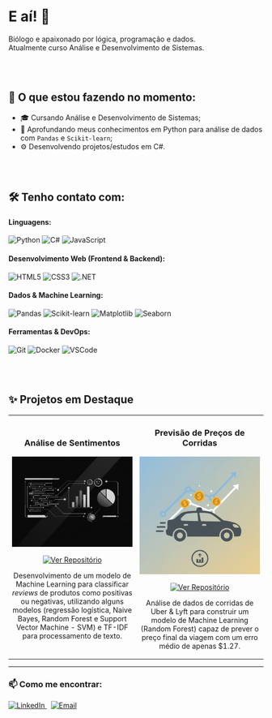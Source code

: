 
# E aí! 👋

<p align="left">
  Biólogo e apaixonado por lógica, programação e dados.<br>
  Atualmente curso Análise e Desenvolvimento de Sistemas.
</p>

<br> <br>

## 🚀 O que estou fazendo no momento:

* 🎓 Cursando Análise e Desenvolvimento de Sistemas;
* 🧠 Aprofundando meus conhecimentos em Python para análise de dados com `Pandas` e `Scikit-learn`;
* ⚙️ Desenvolvendo projetos/estudos em C#.


<br> <br>


## 🛠️ Tenho contato com:

#### Linguagens:
<p>
  <img src="https://img.shields.io/badge/Python-3776AB?style=for-the-badge&logo=python&logoColor=white" alt="Python">
  <img src="https://img.shields.io/badge/C%23-239120?style=for-the-badge&logo=c-sharp&logoColor=white" alt="C#">
  <img src="https://img.shields.io/badge/JavaScript-F7DF1E?style=for-the-badge&logo=javascript&logoColor=black" alt="JavaScript">
</p>

#### Desenvolvimento Web (Frontend & Backend):
<p>
  <img src="https://img.shields.io/badge/HTML5-E34F26?style=for-the-badge&logo=html5&logoColor=white" alt="HTML5">
  <img src="https://img.shields.io/badge/CSS3-1572B6?style=for-the-badge&logo=css3&logoColor=white" alt="CSS3">
  <img src="https://img.shields.io/badge/.NET-512BD4?style=for-the-badge&logo=dotnet&logoColor=white" alt=".NET">
</p>

#### Dados & Machine Learning:
<p>
  <img src="https://img.shields.io/badge/Pandas-150458?style=for-the-badge&logo=pandas&logoColor=white" alt="Pandas">
  <img src="https://img.shields.io/badge/scikit_learn-F7931E?style=for-the-badge&logo=scikit-learn&logoColor=white" alt="Scikit-learn">
  <img src="https://img.shields.io/badge/Matplotlib-grey?style=for-the-badge&logo=matplotlib&logoColor=white" alt="Matplotlib">
  <img src="https://img.shields.io/badge/Seaborn-3776AB?style=for-the-badge&logo=seaborn&logoColor=white" alt="Seaborn">
</p>

#### Ferramentas & DevOps:
<p>
  <img src="https://img.shields.io/badge/GIT-E44C30?style=for-the-badge&logo=git&logoColor=white" alt="Git">
  <img src="https://img.shields.io/badge/Docker-2496ED?style=for-the-badge&logo=docker&logoColor=white" alt="Docker">
  <img src="https://img.shields.io/badge/Visual_Studio_Code-0078D4?style=for-the-badge&logo=visual%20studio%20code&logoColor=white" alt="VSCode">
</p>

<br> <br>

## ✨ Projetos em Destaque

<table>
  <tr>
    <td width="50%">
      <h3 align="center">Análise de Sentimentos</h3>
      <div align="center">
        <a href="https://github.com/jampani1/from-data-to-feelings" target="_blank">
          <img src="https://github.com/jampani1/from-data-to-feelings/blob/main/img/capa.png" width="400" alt="Preview do Projeto Análise de Sentimentos">
        </a>
        <p>
          <a href="https://github.com/jampani1/from-data-to-feelings" target="_blank">
            <img src="https://img.shields.io/badge/Ver%20Repositório-303030?style=for-the-badge&logo=github&logoColor=white" alt="Ver Repositório">
          </a>
        </p>
        <p>
          Desenvolvimento de um modelo de Machine Learning para classificar <i>reviews</i> de produtos como positivas ou negativas, utilizando alguns modelos (regressão logística, Naive Bayes, Random Forest e Support Vector Machine - SVM) e TF-IDF para processamento de texto.
        </p>
      </div>
    </td>
    <td width="50%">
      <h3 align="center">Previsão de Preços de Corridas</h3>
      <div align="center">
        <a href="https://github.com/jampani1/ride-price-engine" target="_blank">
          <img src="https://github.com/jampani1/ride-price-engine/blob/main/imgs/capa.png" width="400" alt="Preview do Projeto de Previsão de Preços">
        </a>
          <p>
            <a href="https://github.com/jampani1/ride-price-engine" target="_blank">
              <img src="https://img.shields.io/badge/Ver%20Repositório-303030?style=for-the-badge&logo=github&logoColor=white" alt="Ver Repositório">
            </a>
          </p>
          <p>
            Análise de dados de corridas de Uber & Lyft para construir um modelo de Machine Learning (Random Forest) capaz de prever o preço final da viagem com um erro médio de apenas $1.27.
          </p>
      </div>
    </td>
  </tr>
</table>

---

### 📫 Como me encontrar:

<p>
  <a href="https://www.linkedin.com/in/mauriciojampani" target="_blank">
    <img src="https://img.shields.io/badge/LinkedIn-0077B5?style=for-the-badge&logo=linkedin&logoColor=white" alt="LinkedIn">
  </a>
  &nbsp;
  <a href="mailto:mmjampani13@gmail.com">
    <img src="https://img.shields.io/badge/Email-D14836?style=for-the-badge&logo=gmail&logoColor=white" alt="Email">
  </a>
</p>
